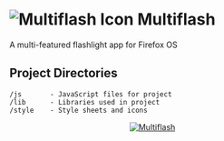 # <img src="https://github.com/mdq3/multiflash/style/icons/icon128x128.png" alt="Multiflash Icon" /> Multiflash #

A multi-featured flashlight app for Firefox OS

## Project Directories ##

    /js       - JavaScript files for project
    /lib      - Libraries used in project
    /style    - Style sheets and icons


<div align="center"><a href="https://github.com/mdq3/multiflash"><img src="https://i.imgur.com/XiD7YrU.png?1" alt="Multiflash" /></a></div>

